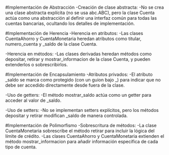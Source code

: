 #Implementación de Abstracción
-Creación de clase abstracta:
  -No se crea una clase abstracta explícita (no se usa abc.ABC), pero la clase Cuenta actúa como una abstracción al definir una interfaz común para todas las cuentas bancarias, ocultando los detalles de implementación.

#Implementación de Herencia
-Herencia en atributos:
  -Las clases CuentaAhorro y CuentaMonetaria heredan atributos como titular, numero_cuenta y _saldo de la clase Cuenta.

-Herencia en métodos:
  -Las clases derivadas heredan métodos como depositar, retirar y mostrar_informacion de la clase Cuenta, y pueden extenderlos o sobrescribirlos.

#Implementación de Encapsulamiento
-Atributos privados:
  -El atributo _saldo se marca como protegido (con un guion bajo _) para indicar que no debe ser accedido directamente desde fuera de la clase.

-Uso de getters:
  -El método mostrar_saldo actúa como un getter para acceder al valor de _saldo.

-Uso de setters:
  -No se implementan setters explícitos, pero los métodos depositar y retirar modifican _saldo de manera controlada.

#Implementación de Polimorfismo
-Sobrescritura de métodos:
  -La clase CuentaMonetaria sobrescribe el método retirar para incluir la lógica del límite de crédito.
  -Las clases CuentaAhorro y CuentaMonetaria extienden el método mostrar_informacion para añadir información específica de cada tipo de cuenta.
